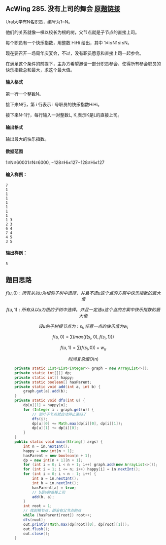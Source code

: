 ## AcWing 285. 没有上司的舞会   [原题链接](https://www.acwing.com/problem/content/287/)

Ural大学有N名职员，编号为1~N。

他们的关系就像一棵以校长为根的树，父节点就是子节点的直接上司。

每个职员有一个快乐指数，用整数 HiHi 给出，其中 1≤i≤N1≤i≤N。

现在要召开一场周年庆宴会，不过，没有职员愿意和直接上司一起参会。

在满足这个条件的前提下，主办方希望邀请一部分职员参会，使得所有参会职员的快乐指数总和最大，求这个最大值。

#### 输入格式

第一行一个整数N。

接下来N行，第 i 行表示 i 号职员的快乐指数HiHi。

接下来N-1行，每行输入一对整数L, K,表示K是L的直接上司。

#### 输出格式

输出最大的快乐指数。

#### 数据范围

1≤N≤60001≤N≤6000,
−128≤Hi≤127−128≤Hi≤127

#### 输入样例：

```
7
1
1
1
1
1
1
1
1 3
2 3
6 4
7 4
4 5
3 5
```

#### 输出样例：

```
5
```

## 题目思路

$$
f(u,0):所有从以u为根的子树中选择，并且不选u这个点的方案中快乐指数的最大值
$$

$$
f(u,1):所有从以u为根的子树中选择，并且一定选u这个点的方案中快乐指数的最大值
$$

$$
设u的子树根节点为:s_i,任意一点的快乐值为w_i
$$

$$
f(u,0)=\sum (max(f(s_i,0),f(s_i,1)))
$$

$$
f(u,1)=\sum (f(s_i,0))+w_u
$$

$$
时间复杂度O(n)
$$

```java
    private static List<List<Integer>> graph = new ArrayList<>();
    private static int[][] dp;
    private static int[] happy;
    private static boolean[] hasParent;
    private static void add(int a, int b) {
        graph.get(a).add(b);
    }
    private static void dfs(int u) {
        dp[u][1] = happy[u];
        for (Integer i : graph.get(u)) {
            // 到叶子节点就自动停止递归了
            dfs(i);
            dp[u][0] += Math.max(dp[i][0], dp[i][1]);
            dp[u][1] += dp[i][0];
        }
    }
    public static void main(String[] args) {
        int n = in.nextInt();
        happy = new int[n + 1];
        hasParent = new boolean[n + 1];
        dp = new int[n + 1][n + 1];
        for (int i = 0; i < n + 1; i++) graph.add(new ArrayList<>());
        for (int i = 1; i <= n; i++) happy[i] = in.nextInt();
        for (int i = 0; i < n - 1; i++) {
            int a = in.nextInt();
            int b = in.nextInt();
            hasParent[a] = true;
            // b是a的直接上司
            add(b, a);
        }
        int root = 1;
        // 找到根节点，即没有父节点的点
        while (hasParent[root]) root++;
        dfs(root);
        out.println(Math.max(dp[root][0], dp[root][1]));
        out.flush();
        out.close();
    }
```

